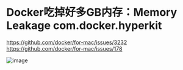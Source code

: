 # Docker吃掉好多GB内存：Memory Leakage com.docker.hyperkit

https://github.com/docker/for-mac/issues/3232
https://github.com/docker/for-mac/issues/178

![image](https://user-images.githubusercontent.com/14041622/54080554-72cae680-432d-11e9-92af-9b06fc221643.png)
